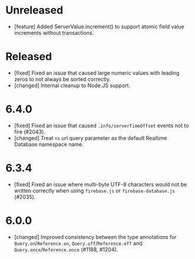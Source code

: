 # Unreleased
- [feature] Added ServerValue.increment() to support atomic field value increments
  without transactions.

# Released
- [fixed] Fixed an issue that caused large numeric values with leading zeros to
  not always be sorted correctly.
- [changed] Internal cleanup to Node.JS support.

# 6.4.0
- [fixed] Fixed an issue that caused `.info/serverTimeOffset` events not to fire (#2043).
- [changed] Treat `ns` url query parameter as the default Realtime Database
  namespace name.

# 6.3.4
- [fixed] Fixed an issue where multi-byte UTF-8 characters would not be written correctly when using `firebase.js` or `firebase-database.js` (#2035).

# 6.0.0
- [changed] Improved consistency between the type annotations for `Query.on`/`Reference.on`,
  `Query.off`/`Reference.off` and `Query.once`/`Reference.once` (#1188, #1204).

